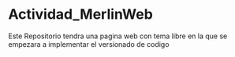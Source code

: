 # Actividad_MerlinWeb
 Este Repositorio tendra una pagina web con tema libre en la que se empezara a implementar el versionado de codigo 
